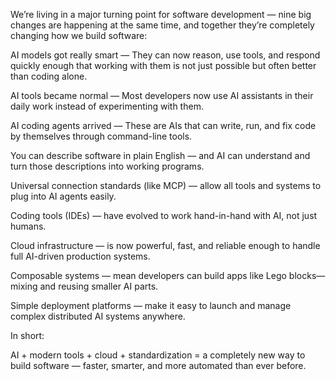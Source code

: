 We’re living in a major turning point for software development — nine big changes are happening at the same time, and together they’re completely changing how we build software:

AI models got really smart — They can now reason, use tools, and respond quickly enough that working with them is not just possible but often better than coding alone.

AI tools became normal — Most developers now use AI assistants in their daily work instead of experimenting with them.

AI coding agents arrived — These are AIs that can write, run, and fix code by themselves through command-line tools.

You can describe software in plain English — and AI can understand and turn those descriptions into working programs.

Universal connection standards (like MCP) — allow all tools and systems to plug into AI agents easily.

Coding tools (IDEs) — have evolved to work hand-in-hand with AI, not just humans.

Cloud infrastructure — is now powerful, fast, and reliable enough to handle full AI-driven production systems.

Composable systems — mean developers can build apps like Lego blocks—mixing and reusing smaller AI parts.

Simple deployment platforms — make it easy to launch and manage complex distributed AI systems anywhere.

In short:

AI + modern tools + cloud + standardization = a completely new way to build software — faster, smarter, and more automated than ever before.
